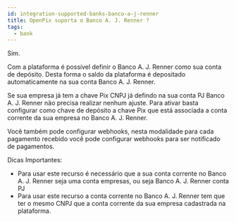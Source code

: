 ```yaml
---
id: integration-supported-banks-banco-a-j-renner
title: OpenPix suporta o Banco A. J. Renner ?
tags:
  - bank
---
```


Sim.

Com a plataforma é possível definir o Banco A. J. Renner como sua conta de depósito. Desta forma o saldo da plataforma é depositado automaticamente na sua conta Banco A. J. Renner.

Se sua empresa já tem a chave Pix CNPJ já defindo na sua conta PJ Banco A. J. Renner não precisa realizar nenhum ajuste. Para ativar basta configurar como chave de depósito a chave Pix que está associada a conta corrente da sua empresa no Banco A. J. Renner.

Você também pode configurar webhooks, nesta modalidade para cada pagamento recebido você pode configurar webhooks para ser notificado de pagamentos.

Dicas Importantes:

- Para usar este recurso é necessário que a sua conta corrente no Banco A. J. Renner seja uma conta empresas, ou seja Banco A. J. Renner conta PJ
- Para usar este recurso a conta corrente no Banco A. J. Renner tem que ter o mesmo CNPJ que a conta corrente da sua empresa cadastrada na plataforma.
